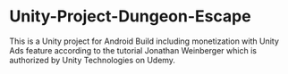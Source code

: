 # Unity-Project-Dungeon-Escape
This is a Unity project for Android Build including monetization with Unity Ads feature according to the tutorial Jonathan Weinberger which is authorized by Unity Technologies on Udemy.
